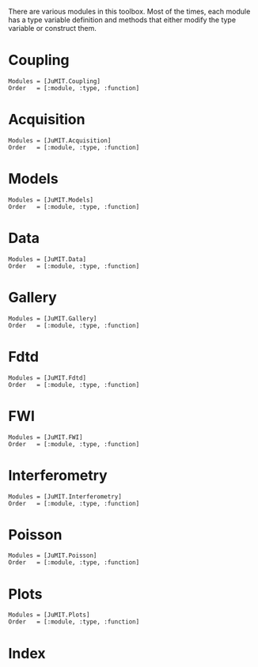 There are various modules in this toolbox.
Most of the times, each module has 
a type variable definition and methods 
that either modify the type variable or construct them.

# Coupling 
```@autodocs
Modules = [JuMIT.Coupling]
Order   = [:module, :type, :function]
```

# Acquisition
```@autodocs
Modules = [JuMIT.Acquisition]
Order   = [:module, :type, :function]
```

# Models
```@autodocs
Modules = [JuMIT.Models]
Order   = [:module, :type, :function]
```

# Data
```@autodocs
Modules = [JuMIT.Data]
Order   = [:module, :type, :function]
```

# Gallery
```@autodocs
Modules = [JuMIT.Gallery]
Order   = [:module, :type, :function]
```

# Fdtd

```@autodocs
Modules = [JuMIT.Fdtd]
Order   = [:module, :type, :function]
```
 
# FWI

```@autodocs
Modules = [JuMIT.FWI]
Order   = [:module, :type, :function]
```

# Interferometry

```@autodocs
Modules = [JuMIT.Interferometry]
Order   = [:module, :type, :function]
```


# Poisson
```@autodocs
Modules = [JuMIT.Poisson]
Order   = [:module, :type, :function]
```

# Plots
```@autodocs
Modules = [JuMIT.Plots]
Order   = [:module, :type, :function]
```
# Index
 
```@index
```


